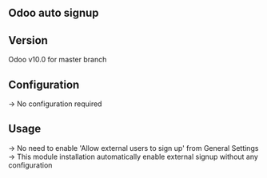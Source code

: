 Odoo auto signup
------------------

Version
--------
Odoo v10.0 for master branch


Configuration
--------------
-> No configuration required


Usage
-----
-> No need to enable 'Allow external users to sign up' from General Settings
-> This module installation automatically enable external signup without any configuration





